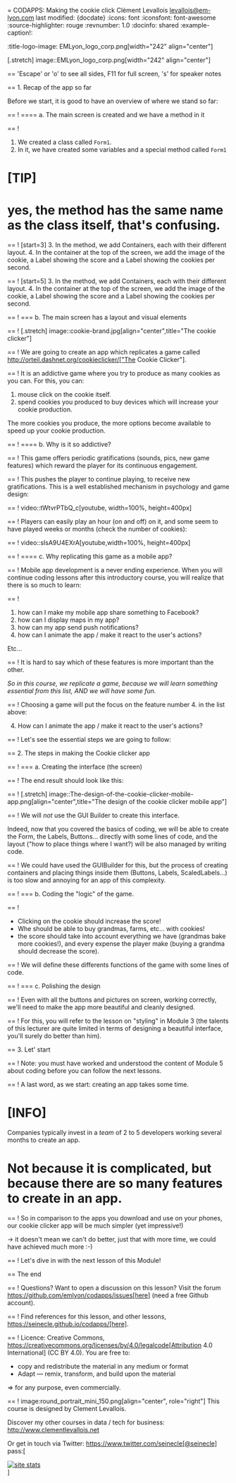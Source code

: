 = CODAPPS: Making the cookie click
Clément Levallois <levallois@em-lyon.com>
last modified: {docdate}
:icons: font
:iconsfont: font-awesome
:source-highlighter: rouge
:revnumber: 1.0
:docinfo: shared
:example-caption!:


:title-logo-image: EMLyon_logo_corp.png[width="242" align="center"]

[.stretch]
image::EMLyon_logo_corp.png[width="242" align="center"]


==  'Escape' or 'o' to see all sides, F11 for full screen, 's' for speaker notes

==  1. Recap of the app so far

Before we start, it is good to have an overview of where we stand so far:

==  !
==== a. The main screen is created and we have a method in it

==  !
1. We created a class called `Form1`.
2. In it, we have created some variables and a special method called `Form1`

[TIP]
====
yes, the method has the same name as the class itself, that's confusing.
====

==  !
[start=3]
3. In the method, we add Containers, each with their different layout.
4. In the container at the top of the screen, we add the image of the cookie, a Label showing the score and a Label showing the cookies per second.

==  !
[start=5]
3. In the method, we add Containers, each with their different layout.
4. In the container at the top of the screen, we add the image of the cookie, a Label showing the score and a Label showing the cookies per second.



==  !
=== b. The main screen has a layout and visual elements



==  !
[.stretch]
image::cookie-brand.jpg[align="center",title="The cookie clicker"]


==  !
We are going to create an app which replicates a game called http://orteil.dashnet.org/cookieclicker/["The Cookie Clicker"].

==  !
It is an addictive game where you try to produce as many cookies as you can. For this, you can:

1. mouse click on the cookie itself.
2. spend cookies you produced to buy devices which will increase your cookie production.

The more cookies you produce, the more options become available to speed up your cookie production.

==  !
==== b. Why is it so addictive?

==  !
This game offers periodic gratifications (sounds, pics, new game features) which reward the player for its continuous engagement.

==  !
This pushes the player to continue playing, to receive new gratifications.
This is a well established mechanism in psychology and game design:

==  !
video::tWtvrPTbQ_c[youtube, width=100%, height=400px]

==  !
Players can easily play an hour (on and off) on it, and some seem to have played weeks or months (check the number of cookies):

==  !
video::sIsA9U4EXrA[youtube,width=100%, height=400px]

==  !
==== c. Why replicating this game as a mobile app?

==  !
Mobile app development is a never ending experience.
When you will continue coding lessons after this introductory course, you will realize that there is so much to learn:

==  !
1. how can I make my mobile app share something to Facebook?
2. how can I display maps in my app?
3. how can my app send push notifications?
4. how can I animate the app / make it react to the user's actions?

Etc...

==  !
It is hard to say which of these features is more important than the other.

*So in this course, we replicate a game, because we will learn something essential from this list, AND we will have some fun.*

==  !
Choosing a game will put the focus on the feature number 4. in the list above:

 4. How can I animate the app / make it react to the user's actions?

==  !
Let's see the essential steps we are going to follow:

==  2. The steps in making the Cookie clicker app

==  !
=== a. Creating the interface (the screen)

==  !
The end result should look like this:

==  !
[.stretch]
image::The-design-of-the-cookie-clicker-mobile-app.png[align="center",title="The design of the cookie clicker mobile app"]


==  !
We will *not* use the GUI Builder to create this interface.

Indeed, now that you covered the basics of coding, we will be able to create the Form, the Labels, Buttons... directly with some lines of code, and the layout ("how to place things where I want?) will be also managed by writing code.

==  !
We could have used the GUIBuilder for this, but the process of creating containers and placing things inside them (Buttons, Labels, ScaledLabels...) is too slow and annoying for an app of this complexity.

==  !
=== b. Coding the "logic" of the game.

==  !
- Clicking on the cookie should increase the score!
- Whe should be able to buy grandmas, farms, etc... with cookies!
- the score should take into account everything we have (grandmas bake more cookies!), and every expense the player make (buying a grandma should decrease the score).

==  !
We will define these differents functions of the game with some lines of code.

==  !
=== c. Polishing the design

==  !
Even with all the buttons and pictures on screen, working correctly, we'll need to make the app more beautiful and cleanly designed.

==  !
For this, you will refer to the lesson on "styling" in Module 3 (the talents of this lecturer are quite limited in terms of designing a beautiful interface, you'll surely do better than him).

==  3. Let' start

==  !
Note: you must have worked and understood the content of Module 5 about coding before you can follow the next lessons.

==  !
A last word, as we start: creating an app takes some time.

[INFO]
====
Companies typically invest in a *team* of 2 to 5 developers working several months to create an app.

Not because it is complicated, but because there are so many features to create in an app.
====

==  !
So in comparison to the apps you download and use on your phones, our cookie clicker app will be much simpler (yet impressive!)

-> it doesn't mean we can't do better, just that with more time, we could have achieved much more :-)

==  !
Let's dive in with the next lesson of this Module!

==  The end

==  !
Questions? Want to open a discussion on this lesson? Visit the forum https://github.com/emlyon/codapps/issues[here] (need a free Github account).

==  !
Find references for this lesson, and other lessons, https://seinecle.github.io/codapps/[here].

==  !
Licence: Creative Commons, https://creativecommons.org/licenses/by/4.0/legalcode[Attribution 4.0 International] (CC BY 4.0).
You are free to:

- copy and redistribute the material in any medium or format
- Adapt — remix, transform, and build upon the material

=> for any purpose, even commercially.

==  !
image:round_portrait_mini_150.png[align="center", role="right"]
This course is designed by Clement Levallois.

Discover my other courses in data / tech for business: http://www.clementlevallois.net

Or get in touch via Twitter: https://www.twitter.com/seinecle[@seinecle]
pass:[    <!-- Start of StatCounter Code for Default Guide -->
    <script type="text/javascript">
        var sc_project = 11592657;
        var sc_invisible = 1;
        var sc_security = "11592657";
        var scJsHost = (("https:" == document.location.protocol) ?
            "https://secure." : "http://www.");
        document.write("<sc" + "ript type='text/javascript' src='" +
            scJsHost +
            "statcounter.com/counter/counter.js'></" + "script>");
    </script>
    <noscript><div class="statcounter"><a title="site stats"
    href="http://statcounter.com/" target="_blank"><img
    class="statcounter"
    src="//c.statcounter.com/11592657/0/11592657/1/" alt="site
    stats"></a></div></noscript>
    <!-- End of StatCounter Code for Default Guide -->]
